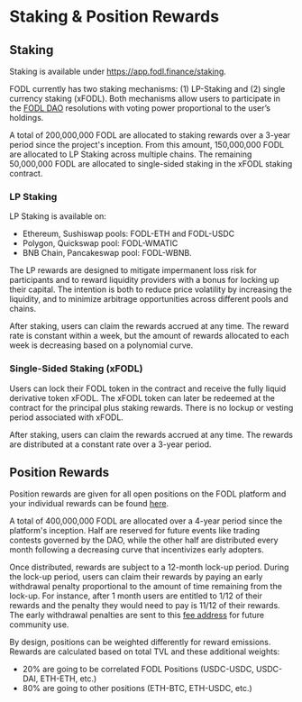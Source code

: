 # Staking & Position Rewards

## Staking

Staking is available under https://app.fodl.finance/staking.

FODL currently has two staking mechanisms: (1) LP-Staking and (2) single currency staking (xFODL). Both mechanisms allow users to participate in the [FODL DAO](https://fodl-1.gitbook.io/fodl-1/getting-started/dao) resolutions with voting power proportional to the user’s holdings.

A total of 200,000,000 FODL are allocated to staking rewards over a 3-year period since the project's inception. From this amount, 150,000,000 FODL are allocated to LP Staking across multiple chains. The remaining 50,000,000 FODL are allocated to single-sided staking in the xFODL staking contract.&#x20;

### **LP Staking**&#x20;

LP Staking is available on:&#x20;

* Ethereum, Sushiswap pools: FODL-ETH and FODL-USDC&#x20;
* Polygon, Quickswap pool: FODL-WMATIC&#x20;
* BNB Chain, Pancakeswap pool: FODL-WBNB.&#x20;

The LP rewards are designed to mitigate impermanent loss risk for participants and to reward liquidity providers with a bonus for locking up their capital. The intention is both to reduce price volatility by increasing the liquidity, and to minimize arbitrage opportunities across different pools and chains.

After staking, users can claim the rewards accrued at any time. The reward rate is constant within a week, but the amount of rewards allocated to each week is decreasing based on a polynomial curve.&#x20;

### **Single-Sided Staking (xFODL)**&#x20;

Users can lock their FODL token in the contract and receive the fully liquid derivative token xFODL. The xFODL token can later be redeemed at the contract for the principal plus staking rewards. There is no lockup or vesting period associated with xFODL.

After staking, users can claim the rewards accrued at any time. The rewards are distributed at a constant rate over a 3-year period.&#x20;

## Position Rewards

Position rewards are given for all open positions on the FODL platform and your individual rewards can be found [here](https://app.fodl.finance/rewards).

A total of 400,000,000 FODL are allocated over a 4-year period since the platform's inception. Half are reserved for future events like trading contests governed by the DAO, while the other half are distributed every month following a decreasing curve that incentivizes early adopters.

Once distributed, rewards are subject to a 12-month lock-up period. During the lock-up period, users can claim their rewards by paying an early withdrawal penalty proportional to the amount of time remaining from the lock-up. For instance, after 1 month users are entitled to 1/12 of their rewards and the penalty they would need to pay is 11/12 of their rewards. The early withdrawal penalties are sent to this [fee address](https://etherscan.io/address/0x9bC4B846317040ee649416924C5C5BA4bd16f10c) for future community use.

By design, positions can be weighted differently for reward emissions. Rewards are calculated based on total TVL and these additional weights:&#x20;

* 20% are going to be correlated FODL Positions (USDC-USDC, USDC-DAI, ETH-ETH, etc.)&#x20;
* 80% are going to other positions (ETH-BTC, ETH-USDC, etc.)
